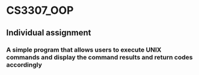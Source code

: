 # CS3307_OOP
## Individual assignment
### A simple program that allows users to execute UNIX commands and display the command results and return codes accordingly

